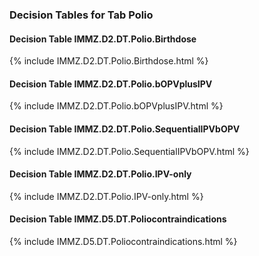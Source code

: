 ### Decision Tables for Tab  Polio
#### Decision Table IMMZ.D2.DT.Polio.Birthdose
{% include IMMZ.D2.DT.Polio.Birthdose.html %}
#### Decision Table IMMZ.D2.DT.Polio.bOPVplusIPV
{% include IMMZ.D2.DT.Polio.bOPVplusIPV.html %}
#### Decision Table IMMZ.D2.DT.Polio.SequentialIPVbOPV
{% include IMMZ.D2.DT.Polio.SequentialIPVbOPV.html %}
#### Decision Table IMMZ.D2.DT.Polio.IPV-only
{% include IMMZ.D2.DT.Polio.IPV-only.html %}
#### Decision Table IMMZ.D5.DT.Poliocontraindications
{% include IMMZ.D5.DT.Poliocontraindications.html %}

